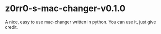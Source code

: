 # z0rr0-s-mac-changer-v0.1.0
A nice, easy to use mac-changer written in python. You can use it, just give credit.
